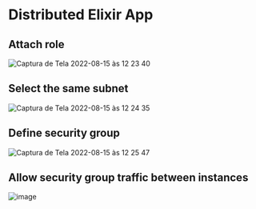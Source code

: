 # Distributed Elixir App

## Attach role

![Captura de Tela 2022-08-15 às 12 23 40](https://user-images.githubusercontent.com/44168987/184781203-a3062308-f013-4cf9-bbb9-5260c93e4f02.png)

## Select the same subnet

![Captura de Tela 2022-08-15 às 12 24 35](https://user-images.githubusercontent.com/44168987/184781252-d50845c3-e436-4611-8ff0-1c08e6ae6e2b.png)

## Define security group

![Captura de Tela 2022-08-15 às 12 25 47](https://user-images.githubusercontent.com/44168987/184781315-09bd77da-200c-41c4-883a-e2430c149040.png)

## Allow security group traffic between instances

![image](https://user-images.githubusercontent.com/44168987/184781491-626edda9-df05-493e-aed1-26bed47a041f.png)
